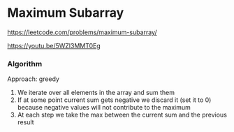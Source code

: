 # Maximum Subarray

https://leetcode.com/problems/maximum-subarray/

https://youtu.be/5WZl3MMT0Eg

### Algorithm
Approach: greedy

1) We iterate over all elements in the array and sum them
2) If at some point current sum gets negative we discard it (set it to 0) because negative values will not contribute to the maximum
3) At each step we take the max between the current sum and the previous result
